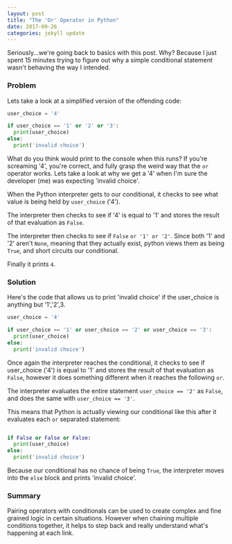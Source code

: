 ```yaml
---
layout: post
title: "The 'Or' Operator in Python"
date: 2017-09-26
categories: jekyll update
---
```


Seriously...we're going back to basics with this post. Why? Because I just spent 15 minutes trying to figure out why a simple conditional statement wasn't behaving the way I intended.

### Problem

Lets take a look at a simplified version of the offending code:

```python
user_choice = '4'

if user_choice == '1' or '2' or '3':
  print(user_choice)
else:
  print('invalid choice')
```

What do you think would print to the console when this runs? If you're screaming '4', you're correct, and fully grasp the weird way that the `or` operator works. Lets take a look at why we get a '4' when I'm sure the developer (me) was expecting 'invalid choice'.

When the Python interpreter gets to our conditional, it checks to see what value is being held by `user_choice` ('4').

The interpreter then checks to see if '4' is equal to '1' and stores the result of that evaluation as ```False```.

The interpreter then checks to see if ```False``` ```or '1' or '2'```. Since both '1' and '2' aren't ```None```, meaning that they actually exist, python views them as being ```True```, and short circuits our conditional.

Finally it prints ```4```.


### Solution
Here's the code that allows us to print 'invalid choice' if the user_choice is anything but '1','2',3.

```python
user_choice = '4'

if user_choice == '1' or user_choice == '2' or user_choice == '3':
  print(user_choice)
else:
  print('invalid choice')
```

Once again the interpreter reaches the conditional, it checks to see if user_choice ('4') is equal to '1' and stores the result of that evaluation as ```False```, however it does something different when it reaches the following ```or```.

The interpreter evaluates the entire statement ```user_choice == '2'``` as ```False```, and does the same with ```user_choice == '3'```.

This means that Python is actually viewing our conditional like this after it evaluates each ```or``` separated statement:

```python

if False or False or False:
  print(user_choice)
else:
  print('invalid choice')
```

Because our conditional has no chance of being ```True```, the interpreter moves into the ```else``` block and prints 'invalid choice'.


### Summary
Pairing operators with conditionals can be used to create complex and fine grained logic in certain situations. However when chaining multiple conditions together, it helps to step back and really understand what's happening at each link.
